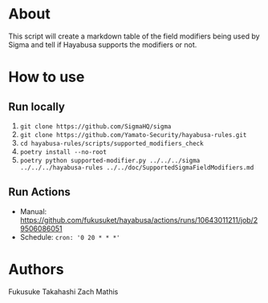 # About

This script will create a markdown table of the field modifiers being used by Sigma and tell if Hayabusa supports the modifiers or not.

# How to use
## Run locally
1. `git clone https://github.com/SigmaHQ/sigma`
2. `git clone https://github.com/Yamato-Security/hayabusa-rules.git`
3. `cd hayabusa-rules/scripts/supported_modifiers_check`
4. `poetry install --no-root`
5. `poetry python supported-modifier.py ../../../sigma ../../../hayabusa-rules ../../doc/SupportedSigmaFieldModifiers.md`

## Run Actions
- Manual: https://github.com/fukusuket/hayabusa/actions/runs/10643011211/job/29506086051
- Schedule: `cron: '0 20 * * *'`

# Authors

Fukusuke Takahashi
Zach Mathis